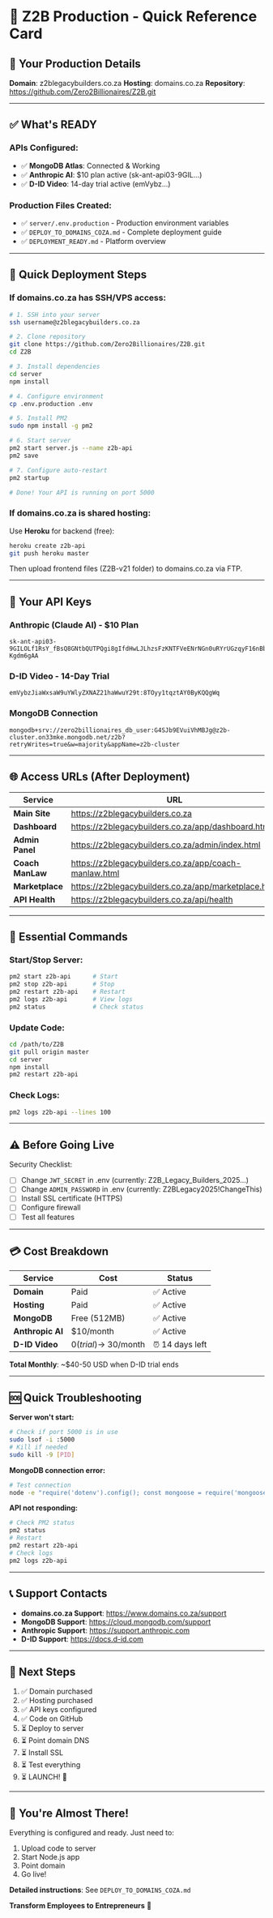 # 🎯 Z2B Production - Quick Reference Card

## 📍 Your Production Details

**Domain**: z2blegacybuilders.co.za
**Hosting**: domains.co.za
**Repository**: https://github.com/Zero2Billionaires/Z2B.git

---

## ✅ What's READY

### APIs Configured:
- ✅ **MongoDB Atlas**: Connected & Working
- ✅ **Anthropic AI**: $10 plan active (sk-ant-api03-9GIL...)
- ✅ **D-ID Video**: 14-day trial active (emVybz...)

### Production Files Created:
- ✅ `server/.env.production` - Production environment variables
- ✅ `DEPLOY_TO_DOMAINS_COZA.md` - Complete deployment guide
- ✅ `DEPLOYMENT_READY.md` - Platform overview

---

## 🚀 Quick Deployment Steps

### If domains.co.za has SSH/VPS access:

```bash
# 1. SSH into your server
ssh username@z2blegacybuilders.co.za

# 2. Clone repository
git clone https://github.com/Zero2Billionaires/Z2B.git
cd Z2B

# 3. Install dependencies
cd server
npm install

# 4. Configure environment
cp .env.production .env

# 5. Install PM2
sudo npm install -g pm2

# 6. Start server
pm2 start server.js --name z2b-api
pm2 save

# 7. Configure auto-restart
pm2 startup

# Done! Your API is running on port 5000
```

### If domains.co.za is shared hosting:

Use **Heroku** for backend (free):
```bash
heroku create z2b-api
git push heroku master
```

Then upload frontend files (Z2B-v21 folder) to domains.co.za via FTP.

---

## 🔑 Your API Keys

### Anthropic (Claude AI) - $10 Plan
```
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
```

### D-ID Video - 14-Day Trial
```
emVybzJiaWxsaW9uYWlyZXNAZ21haWwuY29t:8TOyy1tqztAY0ByKQQgWq
```

### MongoDB Connection
```
mongodb+srv://zero2billionaires_db_user:G4SJb9EVuiVhMBJg@z2b-cluster.on33mke.mongodb.net/z2b?retryWrites=true&w=majority&appName=z2b-cluster
```

---

## 🌐 Access URLs (After Deployment)

| Service | URL |
|---------|-----|
| **Main Site** | https://z2blegacybuilders.co.za |
| **Dashboard** | https://z2blegacybuilders.co.za/app/dashboard.html |
| **Admin Panel** | https://z2blegacybuilders.co.za/admin/index.html |
| **Coach ManLaw** | https://z2blegacybuilders.co.za/app/coach-manlaw.html |
| **Marketplace** | https://z2blegacybuilders.co.za/app/marketplace.html |
| **API Health** | https://z2blegacybuilders.co.za/api/health |

---

## 🔧 Essential Commands

### Start/Stop Server:
```bash
pm2 start z2b-api      # Start
pm2 stop z2b-api       # Stop
pm2 restart z2b-api    # Restart
pm2 logs z2b-api       # View logs
pm2 status             # Check status
```

### Update Code:
```bash
cd /path/to/Z2B
git pull origin master
cd server
npm install
pm2 restart z2b-api
```

### Check Logs:
```bash
pm2 logs z2b-api --lines 100
```

---

## ⚠️ Before Going Live

Security Checklist:
- [ ] Change `JWT_SECRET` in .env (currently: Z2B_Legacy_Builders_2025...)
- [ ] Change `ADMIN_PASSWORD` in .env (currently: Z2BLegacy2025!ChangeThis)
- [ ] Install SSL certificate (HTTPS)
- [ ] Configure firewall
- [ ] Test all features

---

## 💳 Cost Breakdown

| Service | Cost | Status |
|---------|------|--------|
| **Domain** | Paid | ✅ Active |
| **Hosting** | Paid | ✅ Active |
| **MongoDB** | Free (512MB) | ✅ Active |
| **Anthropic AI** | $10/month | ✅ Active |
| **D-ID Video** | $0 (trial) → ~$30/month | ⏰ 14 days left |

**Total Monthly**: ~$40-50 USD when D-ID trial ends

---

## 🆘 Quick Troubleshooting

**Server won't start:**
```bash
# Check if port 5000 is in use
sudo lsof -i :5000
# Kill if needed
sudo kill -9 [PID]
```

**MongoDB connection error:**
```bash
# Test connection
node -e "require('dotenv').config(); const mongoose = require('mongoose'); mongoose.connect(process.env.MONGODB_URI).then(() => console.log('Connected!')).catch(err => console.error(err));"
```

**API not responding:**
```bash
# Check PM2 status
pm2 status
# Restart
pm2 restart z2b-api
# Check logs
pm2 logs z2b-api
```

---

## 📞 Support Contacts

- **domains.co.za Support**: https://www.domains.co.za/support
- **MongoDB Support**: https://cloud.mongodb.com/support
- **Anthropic Support**: https://support.anthropic.com
- **D-ID Support**: https://docs.d-id.com

---

## 🎯 Next Steps

1. ✅ Domain purchased
2. ✅ Hosting purchased
3. ✅ API keys configured
4. ✅ Code on GitHub
5. ⏳ Deploy to server
6. ⏳ Point domain DNS
7. ⏳ Install SSL
8. ⏳ Test everything
9. ⏳ LAUNCH! 🚀

---

## 💎 You're Almost There!

Everything is configured and ready. Just need to:
1. Upload code to server
2. Start Node.js app
3. Point domain
4. Go live!

**Detailed instructions**: See `DEPLOY_TO_DOMAINS_COZA.md`

**Transform Employees to Entrepreneurs** 🚀

